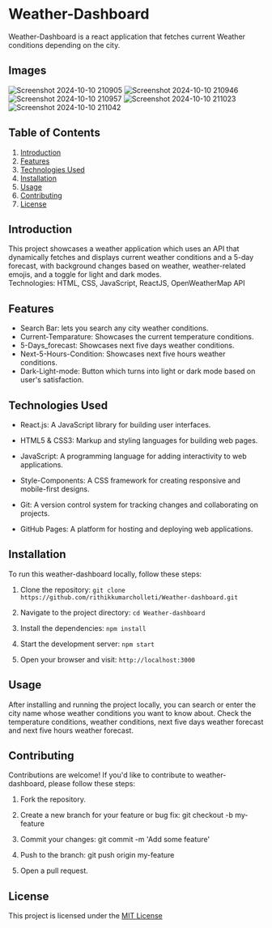 # Weather-Dashboard

Weather-Dashboard is a react application that fetches current Weather conditions depending on the city.


## Images

![Screenshot 2024-10-10 210905](https://github.com/user-attachments/assets/6cfd89e8-8a1a-4bb3-8edc-11f4bd712431)
![Screenshot 2024-10-10 210946](https://github.com/user-attachments/assets/138c4813-f95b-4f73-9eed-5080a9789ea7)
![Screenshot 2024-10-10 210957](https://github.com/user-attachments/assets/7bb1f5fd-3a89-437c-b59c-692c8793ae00)
![Screenshot 2024-10-10 211023](https://github.com/user-attachments/assets/2b9a8e82-239b-4b95-9dce-20426b489650)
![Screenshot 2024-10-10 211042](https://github.com/user-attachments/assets/be699f4c-8444-4914-ba3f-ba1f82946f8a)


## Table of Contents
1. [Introduction](#introduction)
2. [Features](#features)
3. [Technologies Used](#technologies-used)
4. [Installation](#installation)
5. [Usage](#usage)
6. [Contributing](#contributing)
7. [License](#license)


## Introduction

This project showcases a weather application which uses an API that dynamically fetches and displays current weather conditions and a 5-day forecast, with background changes based on weather, weather-related emojis, and a toggle for light and dark modes.  
Technologies: HTML, CSS, JavaScript, ReactJS, OpenWeatherMap API


## Features

- Search Bar: lets you search any city weather conditions.
- Current-Temparature: Showcases the current temperature conditions.
- 5-Days_forecast: Showcases next five days weather conditions.
- Next-5-Hours-Condition: Showcases next five hours weather conditions.
- Dark-Light-mode: Button which turns into light or dark mode based on user's satisfaction.
  

## Technologies Used

- React.js: A JavaScript library for building user interfaces.

- HTML5 & CSS3: Markup and styling languages for building web pages.

- JavaScript: A programming language for adding interactivity to web applications.

- Style-Components: A CSS framework for creating responsive and mobile-first designs.

- Git: A version control system for tracking changes and collaborating on projects.

- GitHub Pages: A platform for hosting and deploying web applications.
  

## Installation

To run this weather-dashboard locally, follow these steps:

1. Clone the repository: `git clone https://github.com/rithikkumarcholleti/Weather-dashboard.git`

2. Navigate to the project directory: `cd Weather-dashboard`
  
3. Install the dependencies: `npm install`

4. Start the development server: `npm start`

5. Open your browser and visit: `http://localhost:3000`


## Usage

After installing and running the project locally, you can search or enter the city name whose weather conditions you want to know about. Check the temperature conditions, weather conditions, next five days weather forecast and next five hours weather forecast.


##  Contributing

Contributions are welcome! If you'd like to contribute to weather-dashboard, please follow these steps:

1. Fork the repository.

2. Create a new branch for your feature or bug fix: git checkout -b my-feature

3. Commit your changes: git commit -m 'Add some feature'

4. Push to the branch: git push origin my-feature

5. Open a pull request.



## License

This project is licensed under the [MIT License](https://opensource.org/licenses/MIT)
